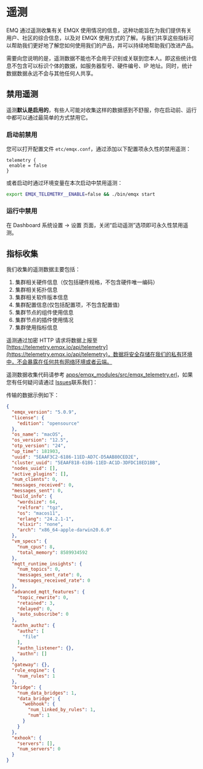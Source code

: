 # 遥测

EMQ 通过遥测收集有关 EMQX 使用情况的信息，这种功能旨在为我们提供有关用户、社区的综合信息，以及对 EMQX 使用方式的了解。与我们共享这些指标可以帮助我们更好地了解您如何使用我们的产品，并可以持续地帮助我们改进产品。

需要向您说明的是，遥测数据不能也不会用于识别或关联到您本人。即这些统计信息不包含可以标识个体的数据，如服务器型号、硬件编号、IP 地址。同时，统计数据数据永远不会与其他任何人共享。

## 禁用遥测

遥测**默认是启用的**，有些人可能对收集这样的数据感到不舒服，你在启动前、运行中都可以通过最简单的方式禁用它。

### 启动前禁用

您可以打开配置文件 `etc/emqx.conf`，通过添加以下配置项永久性的禁用遥测：

```
telemetry {
 enable = false
}
```

或者启动时通过环境变量在本次启动中禁用遥测：

```bash
export EMQX_TELEMETRY__ENABLE=false && ./bin/emqx start
```

### 运行中禁用

在 Dashboard 系统设置 -> 设置 页面，关闭“启动遥测”选项即可永久性禁用遥测。

## 指标收集

我们收集的遥测数据主要包括：

1. 集群相关硬件信息（仅包括硬件规格，不包含硬件唯一编码）
2. 集群相关拓扑信息
3. 集群相关软件版本信息
4. 集群配置信息(仅包括配置项，不包含配置值)
5. 集群节点的组件使用信息
6. 集群节点的插件使用情况
7. 集群使用指标信息

遥测通过加密 HTTP 请求将数据上报至 [https://telemetry.emqx.io/api/telemetry](https://telemetry.emqx.io/api/telemetry)，数据将安全存储在我们的私有环境中，不会暴露在任何共有网络环境或者云端。

遥测数据收集代码请参考 [apps/emqx_modules/src/emqx_telemetry.erl](https://github.com/emqx/emqx/blob/master/apps/emqx_modules/src/emqx_telemetry.erl)，如果您有任何疑问请通过 [Issues](http://github.com/emqx/emqx/issues)联系我们：

传输的数据示例如下：

```json
{
  "emqx_version": "5.0.9",
  "license": {
    "edition": "opensource"
  },
  "os_name": "macOS",
  "os_version": "12.5",
  "otp_version": "24",
  "up_time": 181903,
  "uuid": "5EAAF3C2-6186-11ED-AD7C-D5AAB80CED2E",
  "cluster_uuid": "5EAAF818-6186-11ED-AC1D-3DFDC18ED1BB",
  "nodes_uuid": [],
  "active_plugins": [],
  "num_clients": 0,
  "messages_received": 0,
  "messages_sent": 0,
  "build_info": {
    "wordsize": 64,
    "relform": "tgz",
    "os": "macos11",
    "erlang": "24.2.1-1",
    "elixir": "none",
    "arch": "x86_64-apple-darwin20.6.0"
  },
  "vm_specs": {
    "num_cpus": 8,
    "total_memory": 8589934592
  },
  "mqtt_runtime_insights": {
    "num_topics": 0,
    "messages_sent_rate": 0,
    "messages_received_rate": 0
  },
  "advanced_mqtt_features": {
    "topic_rewrite": 0,
    "retained": 3,
    "delayed": 0,
    "auto_subscribe": 0
  },
  "authn_authz": {
    "authz": [
      "file"
    ],
    "authn_listener": {},
    "authn": []
  },
  "gateway": {},
  "rule_engine": {
    "num_rules": 1
  },
  "bridge": {
    "num_data_bridges": 1,
    "data_bridge": {
      "webhook": {
        "num_linked_by_rules": 1,
        "num": 1
      }
    }
  },
  "exhook": {
    "servers": [],
    "num_servers": 0
  }
}
```
